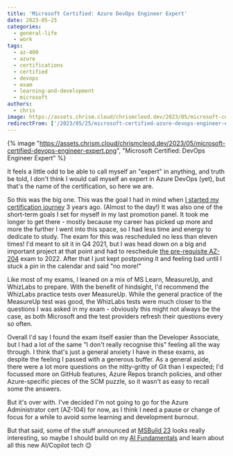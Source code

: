 ```yaml
---
title: 'Microsoft Certified: Azure DevOps Engineer Expert'
date: 2023-05-25
categories:
  - general-life
  - work
tags:
  - az-400
  - azure
  - certifications
  - certified
  - devops
  - exam
  - learning-and-development
  - microsoft
authors:
  - chris
image: https://assets.chrism.cloud/chrismcleod.dev/2023/05/microsoft-certified-devops-engineer-expert.png
redirectFrom: ['/2023/05/25/microsoft-certified-azure-devops-engineer-expert/']
---
```


{% image "https://assets.chrism.cloud/chrismcleod.dev/2023/05/microsoft-certified-devops-engineer-expert.png", "Microsoft Certified: DevOps Engineer Expert" %}

It feels a little odd to be able to call myself an "expert" in anything, and truth be told, I don't think I would call myself an expert in Azure DevOps (yet), but that's the name of the certification, so here we are.

So this was the big one. This was the goal I had in mind when [I started my certification journey](https://chrismcleod.dev/2020/05/21/microsoft-certified-azure-fundamentals/) 3 years ago. (Almost to the day!) It was also one of the short-term goals I set for myself in my last promotion panel. It took me longer to get there - mostly because my career has picked up more and more the further I went into this space, so I had less time and energy to dedicate to study. The exam for this was rescheduled no less than eleven times! I'd meant to sit it in Q4 2021, but I was head down on a big and important project at that point and had to reschedule [the pre-requisite AZ-204](https://chrismcleod.dev/2022/03/31/microsoft-certified-azure-developer-associate/) exam to 2022. After that I just kept postponing it and feeling bad until I stuck a pin in the calendar and said "no more!"

Like most of my exams, I leaned on a mix of MS Learn, MeasureUp, and WhizLabs to prepare. With the benefit of hindsight, I'd recommend the WhizLabs practice tests over MeasureUp. While the general practice of the MeasureUp test was good, the WhizLabs tests were much closer to the questions I was asked in my exam - obviously this might not always be the case, as both Microsoft and the test providers refresh their questions every so often.

Overall I'd say I found the exam itself easier than the Developer Associate, but I had a lot of the same "I don't really recognise this" feeling all the way through. I think that's just a general anxiety I have in these exams, as despite the feeling I passed with a generous buffer. As a general aside, there were a lot more questions on the nitty-gritty of Git than I expected; I'd focussed more on GitHub features, Azure Repos branch policies, and other Azure-specific pieces of the SCM puzzle, so it wasn't as easy to recall some the answers.

But it's over with. I've decided I'm not going to go for the Azure Administrator cert (AZ-104) for now, as I think I need a pause or change of focus for a while to avoid some learning and development burnout.

But that said, some of the stuff announced at [MSBuild 23](https://build.microsoft.com/en-US/home) looks really interesting, so maybe I should build on my [AI Fundamentals](https://chrismcleod.dev/2021/06/26/microsoft-certified-azure-ai-fundamentals/) and learn about all this new AI/Copilot tech 😉
